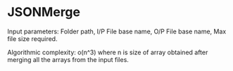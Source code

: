 # JSONMerge
Input parameters: Folder path, I/P File base name, O/P File base name,  Max file size required.



Algorithmic complexity: o(n^3) where n is size of array obtained after merging all the arrays from the input files.
